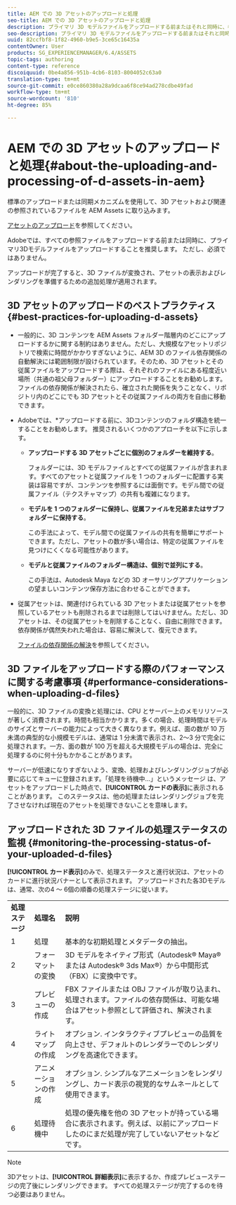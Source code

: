 ```yaml
---
title: AEM での 3D アセットのアップロードと処理
seo-title: AEM での 3D アセットのアップロードと処理
description: プライマリ 3D モデルファイルをアップロードする前またはそれと同時に、参照されているすべてのファイルをアップロードすることをお勧めします。アップロードが完了すると、3D ファイルが変換され、アセットの表示およびレンダリングを準備するための追加処理が適用されます。
seo-description: プライマリ 3D モデルファイルをアップロードする前またはそれと同時に、参照されているすべてのファイルをアップロードすることをお勧めします。アップロードが完了すると、3D ファイルが変換され、アセットの表示およびレンダリングを準備するための追加処理が適用されます。
uuid: 82ccfbf8-1f82-4960-b9e5-3ce65c16435a
contentOwner: User
products: SG_EXPERIENCEMANAGER/6.4/ASSETS
topic-tags: authoring
content-type: reference
discoiquuid: 0be4a856-951b-4cb6-8103-8004052c63a0
translation-type: tm+mt
source-git-commit: e0ce860380a28a9dcaa6f8ce94ad278cdbe49fad
workflow-type: tm+mt
source-wordcount: '810'
ht-degree: 85%

---
```



# AEM での 3D アセットのアップロードと処理{#about-the-uploading-and-processing-of-d-assets-in-aem}

標準のアップロードまたは同期メカニズムを使用して、3D アセットおよび関連の参照されているファイルを AEM Assets に取り込みます。

[アセットのアップロード](/help/assets/managing-assets-touch-ui.md#uploading-assets)を参照してください。

Adobeでは、すべての参照ファイルをアップロードする前または同時に、プライマリ3Dモデルファイルをアップロードすることを推奨します。 ただし、必須ではありません。

アップロードが完了すると、3D ファイルが変換され、アセットの表示およびレンダリングを準備するための追加処理が適用されます。

## 3D アセットのアップロードのベストプラクティス {#best-practices-for-uploading-d-assets}

* 一般的に、3D コンテンツを AEM Assets フォルダー階層内のどこにアップロードするかに関する制約はありません。ただし、大規模なアセットリポジトリで検索に時間がかかりすぎないように、AEM 3D のファイル依存関係の自動解決には範囲制限が設けられています。そのため、3D アセットとその従属ファイルをアップロードする際は、それぞれのファイルにある程度近い場所（共通の祖父母フォルダー）にアップロードすることをお勧めします。ファイルの依存関係が解決されたら、確立された関係を失うことなく、リポジトリ内のどこにでも 3D アセットとその従属ファイルの両方を自由に移動できます。
* Adobeでは、*アップロードする前に、3Dコンテンツのフォルダ構造を統一することをお勧めします。 推奨されるいくつかのアプローチを以下に示します。

   * **アップロードする 3D アセットごとに個別のフォルダーを維持する**。

      フォルダーには、3D モデルファイルとすべての従属ファイルが含まれます。すべてのアセットと従属ファイルを 1 つのフォルダーに配置する実装は容易ですが、コンテンツを参照するには面倒です。モデル間での従属ファイル（テクスチャマップ）の共有も複雑になります。

   * **モデルを 1 つのフォルダーに保持し、従属ファイルを兄弟またはサブフォルダーに保持する**。

      この手法によって、モデル間での従属ファイルの共有を簡単にサポートできます。ただし、アセットの数が多い場合は、特定の従属ファイルを見つけにくくなる可能性があります。

   * **モデルと従属ファイルのフォルダー構造は、個別で並列にする**。

      この手法は、Autodesk Maya などの 3D オーサリングアプリケーションの望ましいコンテンツ保存方法に合わせることができます。

* 従属アセットは、関連付けられている 3D アセットまたは従属アセットを参照しているアセットも削除されるまでは削除してはいけません。ただし、3D アセットは、その従属アセットを削除することなく、自由に削除できます。依存関係が偶然失われた場合は、容易に解決して、復元できます。

   [ファイルの依存関係の解決](/help/assets/resolve-file-dependencies.md)を参照してください。

## 3D ファイルをアップロードする際のパフォーマンスに関する考慮事項 {#performance-considerations-when-uploading-d-files}

一般的に、3D ファイルの変換と処理には、CPU とサーバー上のメモリリソースが著しく消費されます。時間も相当かかります。多くの場合、処理時間はモデルのサイズとサーバーの能力によって大きく異なります。例えば、面の数が 10 万未満の典型的な小規模モデルは、通常は 1 分未満で表示され、2～3 分で完全に処理されます。一方、面の数が 100 万を超える大規模モデルの場合は、完全に処理するのに何十分もかかることがあります。

サーバーが低速になりすぎないよう、変換、処理およびレンダリングジョブが必要に応じてキューに登録されます。「処理を待機中…」というメッセージ は、アセットをアップロードした時点で、**[!UICONTROL カードの表示]**&#x200B;に表示されることがあります。 このステータスは、他の処理またはレンダリングジョブを完了させなければ現在のアセットを処理できないことを意味します。

## アップロードされた 3D ファイルの処理ステータスの監視 {#monitoring-the-processing-status-of-your-uploaded-d-files}

**[!UICONTROL カード表示]**&#x200B;のみで、処理ステータスと進行状況は、アセットのカードに進行状況バナーとして表示されます。 アップロードされた各3Dモデルは、通常、次の4 ～ 6個の順番の処理ステージに従います。

<table> 
 <tbody> 
  <tr> 
   <td><strong>処理ステージ</strong><br /> </td> 
   <td><strong>処理名</strong></td> 
   <td><strong>説明</strong></td> 
  </tr> 
  <tr> 
   <td>1</td> 
   <td>処理</td> 
   <td>基本的な初期処理とメタデータの抽出。</td> 
  </tr> 
  <tr> 
   <td>2</td> 
   <td>フォーマットの変換</td> 
   <td>3D モデルをネイティブ形式（Autodesk® Maya® または Autodesk® 3ds Max®）から中間形式（FBX）に変換中です。</td> 
  </tr> 
  <tr> 
   <td>3</td> 
   <td>プレビューの作成</td> 
   <td>FBX ファイルまたは OBJ ファイルが取り込まれ、処理されます。ファイルの依存関係は、可能な場合はアセット参照として評価され、解決されます。</td> 
  </tr> 
  <tr> 
   <td>4</td> 
   <td>ライトマップの作成</td> 
   <td>オプション. インタラクティブプレビューの品質を向上させ、デフォルトのレンダラーでのレンダリングを高速化できます。</td> 
  </tr> 
  <tr> 
   <td>5</td> 
   <td>アニメーションの作成</td> 
   <td>オプション. シンプルなアニメーションをレンダリングし、カード表示の視覚的なサムネールとして使用できます。</td> 
  </tr> 
  <tr> 
   <td>6</td> 
   <td>処理待機中</td> 
   <td>処理の優先権を他の 3D アセットが持っている場合に表示されます。例えば、以前にアップロードしたのにまだ処理が完了していないアセットなどです。</td> 
  </tr> 
 </tbody> 
</table>

>[!NOTE]
>
>3Dアセットは、**[!UICONTROL 詳細表示]**&#x200B;に表示するか、作成プレビューステージの完了後にレンダリングできます。 すべての処理ステージが完了するのを待つ必要はありません。

